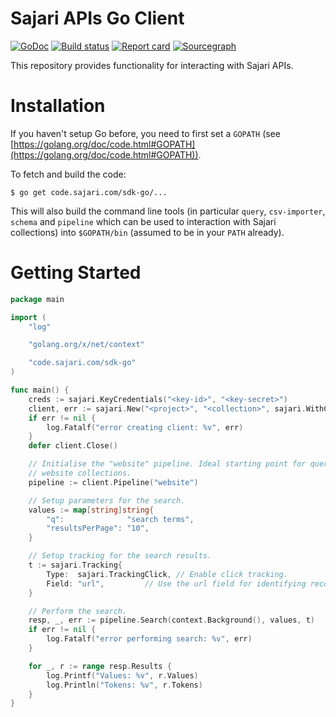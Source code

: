 # Sajari APIs Go Client

[![GoDoc](https://godoc.org/code.sajari.com/sdk-go?status.svg)](http://godoc.org/code.sajari.com/sdk-go)
[![Build status](https://travis-ci.org/sajari/sdk-go.svg?branch=master)](https://travis-ci.org/sajari/sdk-go)
[![Report card](https://goreportcard.com/badge/code.sajari.com/sdk-go)](https://goreportcard.com/report/code.sajari.com/sdk-go)
[![Sourcegraph](https://sourcegraph.com/code.sajari.com/sdk-go/-/badge.svg)](https://sourcegraph.com/code.sajari.com/sdk-go?badge)

This repository provides functionality for interacting with Sajari APIs.

# Installation

If you haven't setup Go before, you need to first set a `GOPATH` (see [https://golang.org/doc/code.html#GOPATH](https://golang.org/doc/code.html#GOPATH)).

To fetch and build the code:

    $ go get code.sajari.com/sdk-go/...

This will also build the command line tools (in particular `query`, `csv-importer`, `schema` and `pipeline` which can be used to interaction with Sajari collections) into `$GOPATH/bin` (assumed to be in your `PATH` already).

# Getting Started

```go
package main

import (
	"log"

	"golang.org/x/net/context"

	"code.sajari.com/sdk-go"
)

func main() {
	creds := sajari.KeyCredentials("<key-id>", "<key-secret>")
	client, err := sajari.New("<project>", "<collection>", sajari.WithCredentials(creds))
	if err != nil {
		log.Fatalf("error creating client: %v", err)
	}
	defer client.Close()

	// Initialise the "website" pipeline. Ideal starting point for querying
	// website collections.
	pipeline := client.Pipeline("website")

	// Setup parameters for the search.
	values := map[string]string{
		"q":              "search terms",
		"resultsPerPage": "10",
	}

	// Setup tracking for the search results.
	t := sajari.Tracking{
		Type:  sajari.TrackingClick, // Enable click tracking.
		Field: "url",         // Use the url field for identifying records.
	}

	// Perform the search.
	resp, _, err := pipeline.Search(context.Background(), values, t)
	if err != nil {
		log.Fatalf("error performing search: %v", err)
	}

	for _, r := range resp.Results {
		log.Printf("Values: %v", r.Values)
		log.Println("Tokens: %v", r.Tokens)
	}
}
```
